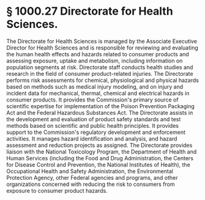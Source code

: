 # § 1000.27   Directorate for Health Sciences.

The Directorate for Health Sciences is managed by the Associate Executive Director for Health Sciences and is responsible for reviewing and evaluating the human health effects and hazards related to consumer products and assessing exposure, uptake and metabolism, including information on population segments at risk. Directorate staff conducts health studies and research in the field of consumer product-related injuries. The Directorate performs risk assessments for chemical, physiological and physical hazards based on methods such as medical injury modeling, and on injury and incident data for mechanical, thermal, chemical and electrical hazards in consumer products. It provides the Commission's primary source of scientific expertise for implementation of the Poison Prevention Packaging Act and the Federal Hazardous Substances Act. The Directorate assists in the development and evaluation of product safety standards and test methods based on scientific and public health principles. It provides support to the Commission's regulatory development and enforcement activities. It manages hazard identification and analysis, and hazard assessment and reduction projects as assigned. The Directorate provides liaison with the National Toxicology Program, the Department of Health and Human Services (including the Food and Drug Administration, the Centers for Disease Control and Prevention, the National Institutes of Health), the Occupational Health and Safety Administration, the Environmental Protection Agency, other Federal agencies and programs, and other organizations concerned with reducing the risk to consumers from exposure to consumer product hazards.




